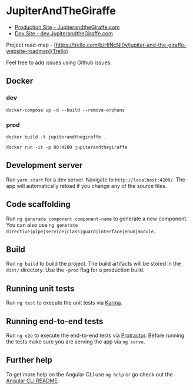 # JupiterAndTheGiraffe

- [Production Site - JupiterandtheGiraffe.com](http://jupiterandthegiraffe.com)
- [Dev Site - dev.JupiterandtheGiraffe.com](http://dev.jupiterandthegiraffe.com)

Project road-map - [https://trello.com/b/HINcNI0y/jupiter-and-the-giraffe-website-roadmap](Trello)

Feel free to add issues using Github issues.

## Docker 

### dev
`docker-compose up -d --build --remove-orphans`
### prod
`docker build -t jupiterandthegiraffe .`

`docker run -it -p 80:4200 jupiterandthegiraffe`


## Development server

Run `yarn start` for a dev server. Navigate to `http://localhost:4200/`. The app will automatically reload if you change any of the source files.

## Code scaffolding

Run `ng generate component component-name` to generate a new component. You can also use `ng generate directive|pipe|service|class|guard|interface|enum|module`.

## Build

Run `ng build` to build the project. The build artifacts will be stored in the `dist/` directory. Use the `-prod` flag for a production build.

## Running unit tests

Run `ng test` to execute the unit tests via [Karma](https://karma-runner.github.io).

## Running end-to-end tests

Run `ng e2e` to execute the end-to-end tests via [Protractor](http://www.protractortest.org/).
Before running the tests make sure you are serving the app via `ng serve`.

## Further help

To get more help on the Angular CLI use `ng help` or go check out the [Angular CLI README](https://github.com/angular/angular-cli/blob/master/README.md).
